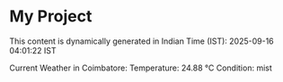 # My Project

This content is dynamically generated in Indian Time (IST): 2025-09-16 04:01:22 IST


Current Weather in Coimbatore:
Temperature: 24.88 °C
Condition: mist
